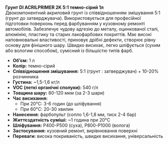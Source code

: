 **Грунт DI ACRILPRIMER 2K 5:1 темно-сірий 1л**  
Двокомпонентний акриловий грунт із співвідношенням змішування 5:1 (грунт до затверджувача). Використовується для професійної підготовки поверхонь перед фарбуванням у кузовному ремонті автомобілів. Забезпечує чудову адгезію до металу, оцинкованої сталі, алюмінію, пластику та старих лакофарбових покриттів. Має високі наповнювальні властивості, приховує дрібні дефекти, створює рівну основу для фінішного шару. Швидко висихає, легко шліфується (сухим або вологим способом), сумісний із більшістю типів фарб.

- **Об’єм:** 1 л  
- **Колір:** темно-сірий  
- **Співвідношення змішування:** 5:1 (грунт : затверджувач) + 10-20% розчинника  
- **Густина:** ~1,5-1,6 кг/л  
- **VOC (леткі органічні сполуки):** 540 г/л  
- **Товщина шару:** 80-120 мкм (за 2-3 шари)  
- **Час висихання:**  
  - При 20°C: 3-6 годин (до шліфування)  
  - При 60°C: 20-30 хвилин  
- **Нанесення:** фарбопульт (сопло 1,6-1,8 мм, тиск 2-4 бар)  
- **Життєздатність суміші:** ~1 година при 20°C  
- **Шліфування:** P400-P500 (суха), P800-P1000 (волога)  
- **Застосування:** кузовний ремонт, вирівнювання поверхні  
- **Переваги:** висока покриваність, швидке висихання, універсальність